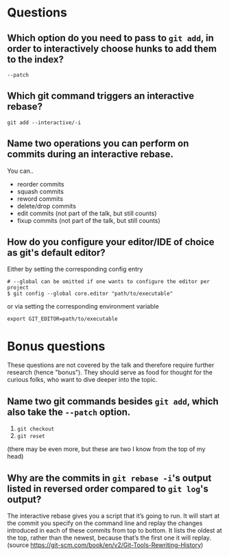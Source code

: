 # Questions
## Which option do you need to pass to `git add`, in order to interactively choose hunks to add them to the index?
`--patch`

## Which git command triggers an interactive rebase?
`git add --interactive/-i`

## Name two operations you can perform on commits during an interactive rebase.
You can..
- reorder commits
- squash commits
- reword commits
- delete/drop commits
- edit commits (not part of the talk, but still counts)
- fixup commits (not part of the talk, but still counts)

## How do you configure your editor/IDE of choice as git's default editor?
Either by setting the corresponding config entry
```
# --global can be omitted if one wants to configure the editor per project
$ git config --global core.editor "path/to/executable"
```
or via setting the corresponding environment variable
```
export GIT_EDITOR=path/to/executable
```

# Bonus questions
These questions are not covered by the talk and therefore require further
research (hence "bonus"). They should serve as food for thought for the curious
folks, who want to dive deeper into the topic.

## Name two git commands besides `git add`, which also take the `--patch` option.
1. `git checkout`
2. `git reset`

(there may be even more, but these are two I know from the top of my head)

## Why are the commits in `git rebase -i`'s output listed in reversed order compared to `git log`'s output?
The interactive rebase gives you a script that it’s going to run. It will start
at the commit you specify on the command line and replay the changes
introduced in each of these commits from top to bottom. It lists the oldest at
the top, rather than the newest, because that’s the first one it will replay.
(source https://git-scm.com/book/en/v2/Git-Tools-Rewriting-History)
